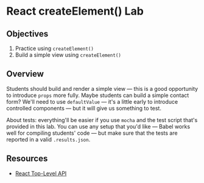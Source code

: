 # React createElement() Lab

## Objectives

1. Practice using `createElement()`
2. Build a simple view using `createElement()`

## Overview

Students should build and render a simple view — this is a good opportunity to
introduce `props` more fully. Maybe students can build a simple contact form?
We'll need to use `defaultValue` — it's a little early to introduce controlled
components — but it will give us something to test.

About tests: everything'll be easier if you use `mocha` and the test script
that's provided in this lab. You can use any setup that you'd like — Babel works
well for compiling students' code — but make sure that the tests are reported in
a valid `.results.json`.

## Resources

- [React Top-Level API](https://facebook.github.io/react/docs/top-level-api.html)
